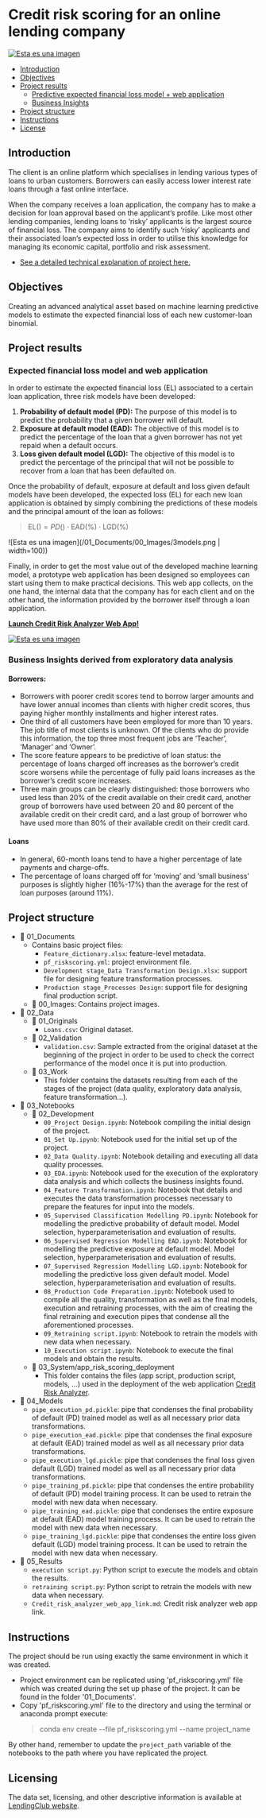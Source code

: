 # Credit risk scoring for an online lending company

[![Esta es una imagen](/01_Documents/00_Images/webapp2.png)](https://03-notebooks03-systemapp-risk-scoring-deploymentapp-ri-cv1jfo.streamlitapp.com/)

- [Introduction](#introduction)
- [Objectives](#objectives)
- [Project results](#project-results)
    - [Predictive expected financial loss model + web application](#expected-loss-model)
    - [Business Insights](#business-insights)
- [Project structure](#project-structure)
- [Instructions](#instructions)
- [License](#licensing)

## Introduction <a name="introduction"></a>
The client is an online platform which specialises in lending various types of loans to urban customers. Borrowers can easily access lower interest rate loans through a fast online interface.

When the company receives a loan application, the company has to make a decision for loan approval based on the applicant’s profile. Like most other lending companies, lending loans to ‘risky’ applicants is the largest source of financial loss. The company aims to identify such ‘risky’ applicants and their associated loan’s expected loss in order to utilise this knowledge for managing its economic capital, portfolio and risk assessment.

- [See a detailed technical explanation of project here.](https://pedrocorma.github.io/project/1riskscoring/)

## Objectives <a name="objectives"></a>
Creating an advanced analytical asset based on machine learning predictive models to estimate the expected financial loss of each new customer-loan binomial.

## Project results  <a name="project-results"></a>
### Expected financial loss model and web application <a name="expected-loss-model"></a>
In order to estimate the expected financial loss (EL) associated to a certain loan application, three risk models have been developed:
1. **Probability of default model (PD):** The purpose of this model is to predict the probability that a given borrower will default.
2. **Exposure at default model (EAD):** The objective of this model is to predict the percentage of the loan that a given borrower has not yet repaid when a default occurs.
3. **Loss given default model (LGD):** The objective of this model is to predict the percentage of the principal that will not be possible to recover from a loan that has been defaulted on.

Once the probability of default, exposure at default and loss given default models have been developed, the expected loss (EL) for each new loan application is obtained by simply combining the predictions of these models and the principal amount of the loan as follows:

> EL($) = PD(%) · Principal($) · EAD(%) · LGD(%)

![Esta es una imagen](/01_Documents/00_Images/3models.png | width=100))

Finally, in order to get the most value out of the developed machine learning model, a prototype web application has been designed so employees can start using them to make practical decisions. This web app collects, on the one hand, the internal data that the company has for each client and on the other hand, the information provided by the borrower itself through a loan application.

[**Launch Credit Risk Analyzer Web App!**](https://03-notebooks03-systemapp-risk-scoring-deploymentapp-ri-cv1jfo.streamlitapp.com/)

[![Esta es una imagen](/01_Documents/00_Images/webapp1.png)](https://03-notebooks03-systemapp-risk-scoring-deploymentapp-ri-cv1jfo.streamlitapp.com/)

### Business Insights derived from exploratory data analysis <a name="business-insights"></a>
#### Borrowers:
- Borrowers with poorer credit scores tend to borrow larger amounts and have lower annual incomes than clients with higher credit scores, thus paying higher monthly installments and higher interest rates.
- One third of all customers have been employed for more than 10 years. The job title of most clients is unknown. Of the clients who do provide this information, the top three most frequent jobs are ‘Teacher’, ‘Manager’ and ‘Owner’.
- The score feature appears to be predictive of loan status: the percentage of loans charged off increases as the borrower’s credit score worsens while the percentage of fully paid loans increases as the borrower’s credit score increases.
- Three main groups can be clearly distinguished: those borrowers who used less than 20% of the credit available on their credit card, another group of borrowers have used between 20 and 80 percent of the available credit on their credit card, and a last group of borrower who have used more than 80% of their available credit on their credit card.
#### Loans
- In general, 60-month loans tend to have a higher percentage of late payments and charge-offs.
- The percentage of loans charged off for ‘moving’ and ‘small business’ purposes is slightly higher (16%-17%) than the average for the rest of loan purposes (around 11%).

## Project structure <a name="project-structure"></a>
- :file_folder: 01_Documents
  - Contains basic project files:
    - `Feature_dictionary.xlsx`: feature-level metadata.
    - `pf_riskscoring.yml`: project environment file.
    - `Development stage_Data Transformation Design.xlsx`: support file for designing feature transformation processes.
    - `Production stage_Processes Design`: support file for designing final production script.
  - :file_folder: 00_Images: Contains project images.
- :file_folder: 02_Data
  - :file_folder: 01_Originals
    - `Loans.csv`: Original dataset.
  - :file_folder: 02_Validation
    - `validation.csv`: Sample extracted from the original dataset at the beginning of the project in order to be used to check the correct performance of the model once it is put into production.
  - :file_folder: 03_Work
    - This folder contains the datasets resulting from each of the stages of the project (data quality, exploratory data analysis, feature transformation...).
- :file_folder: 03_Notebooks
  - :file_folder: 02_Development
    - `00_Project Design.ipynb`: Notebook compiling the initial design of the project.
    - `01_Set Up.ipynb`: Notebook used for the initial set up of the project.
    - `02_Data Quality.ipynb`: Notebook detailing and executing all data quality processes.
    - `03_EDA.ipynb`: Notebook used for the execution of the exploratory data analysis and which collects the business insights found.
    - `04_Feature Transformation.ipynb`: Notebook that details and executes the data transformation processes necessary to prepare the features for input into the models.
    - `05_Supervised Classification Modelling PD.ipynb`: Notebook for modelling the predictive probability of default model. Model selection, hyperparameterisation and evaluation of results.
    - `06_Supervised Regression Modelling EAD.ipynb`: Notebook for modelling the predictive exposure at default model. Model selection, hyperparameterisation and evaluation of results.
    - `07_Supervised Regression Modelling LGD.ipynb`: Notebook for modelling the predictive loss given default model. Model selection, hyperparameterisation and evaluation of results.
    - `08_Production Code Preparation.ipynb`: Notebook used to compile all the quality, transformation as well as the final models, execution and retraining processes, with the aim of creating the final retraining and execution pipes that condense all the aforementioned processes.
    - `09_Retraining script.ipynb`: Notebook to retrain the models with new data when necessary.
    - `10_Execution script.ipynb`: Notebook to execute the final models and obtain the results.
  - :file_folder: 03_System/app_risk_scoring_deployment
    - This folder contains the files (app script, production script, models, ...) used in the deployment of the web application [Credit Risk Analyzer](https://03-notebooks03-systemapp-risk-scoring-deploymentapp-ri-cv1jfo.streamlitapp.com/).
- :file_folder: 04_Models
  - `pipe_execution_pd.pickle`: pipe that condenses the final probability of default (PD) trained model as well as all necessary prior data transformations.
  - `pipe_execution_ead.pickle`: pipe that condenses the final exposure at default (EAD) trained model as well as all necessary prior data transformations.
  - `pipe_execution_lgd.pickle`: pipe that condenses the final loss given default (LGD) trained model as well as all necessary prior data transformations.
  - `pipe_training_pd.pickle`:  pipe that condenses the entire probability of default (PD) model training process. It can be used to retrain the model with new data when necessary.
  - `pipe_training_ead.pickle`:  pipe that condenses the entire exposure at default (EAD) model training process. It can be used to retrain the model with new data when necessary.
  - `pipe_training_lgd.pickle`:  pipe that condenses the entire loss given default (LGD) model training process. It can be used to retrain the model with new data when necessary.
- :file_folder: 05_Results
  - `execution script.py`: Python script to execute the models and obtain the results.
  - `retraining script.py`: Python script to retrain the models with new data when necessary.
  - `Credit_risk_analyzer_web_app_link.md`: Credit risk analyzer web app link.

## Instructions  <a name="instructions"></a>
The project should be run using exactly the same environment in which it was created.

- Project environment can be replicated using 'pf_riskscoring.yml' file which was created during the set up phase of the project. It can be found in the folder '01_Documents'.
- Copy 'pf_riskscoring.yml' file to the directory and using the terminal or anaconda prompt execute:
    > conda env create --file pf_riskscoring.yml --name project_name

By other hand, remember to update the `project_path` variable of the notebooks to the path where you have replicated the project.

## Licensing <a name="licensing"></a>
The data set, licensing, and other descriptive information is available at [LendingClub website](https://www.lendingclub.com/).

